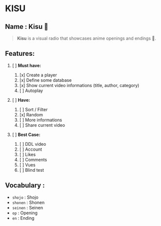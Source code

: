 # KISU

## Name : Kisu 🐶

> **Kisu** is a visual radio that showcases anime openings and endings 🎌.

## Features:

1. [ ] **Must have:**
    1. [x] Create a player
    2. [x] Define some database
    3. [x] Show current video informations (title, author, category)
    4. [ ] Autoplay

2. [ ] **Have:**
    1. [ ] Sort / Filter
    2. [x] Random
    3. [ ] More informations
    4. [ ] Share current video

3. [ ] **Best Case:**
    1. [ ] DDL video
    2. [ ] Account
    3. [ ] Likes
    4. [ ] Comments
    5. [ ] Vues
    6. [ ] Blind test

## Vocabulary :

* `shojo` : Shojo
* `shonen` : Shonen
* `seinen` : Seinen
* `op` : Opening
* `en` : Ending
